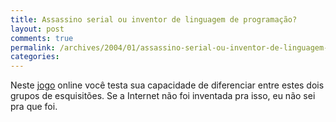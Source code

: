 ```yaml
---
title: Assassino serial ou inventor de linguagem de programação?
layout: post
comments: true
permalink: /archives/2004/01/assassino-serial-ou-inventor-de-linguagem-de-programacao.html
categories:
---
```

Neste <a href="http://www.malevole.com/mv/misc/killerquiz/" >jogo</a> online você testa sua capacidade de diferenciar entre estes dois grupos de esquisitões. Se a Internet não foi inventada pra isso, eu não sei pra que foi.